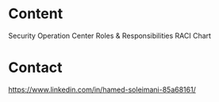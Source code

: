 # Content
Security Operation Center Roles &amp; Responsibilities
RACI Chart

# Contact
https://www.linkedin.com/in/hamed-soleimani-85a68161/
